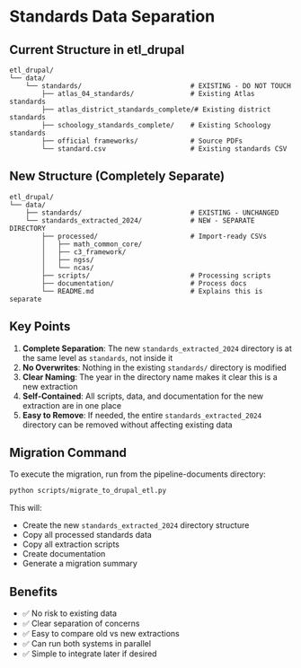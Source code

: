 # Standards Data Separation

## Current Structure in etl_drupal

```
etl_drupal/
└── data/
    └── standards/                           # EXISTING - DO NOT TOUCH
        ├── atlas_04_standards/              # Existing Atlas standards
        ├── atlas_district_standards_complete/# Existing district standards
        ├── schoology_standards_complete/    # Existing Schoology standards
        ├── official frameworks/             # Source PDFs
        └── standard.csv                     # Existing standards CSV
```

## New Structure (Completely Separate)

```
etl_drupal/
└── data/
    ├── standards/                           # EXISTING - UNCHANGED
    └── standards_extracted_2024/            # NEW - SEPARATE DIRECTORY
        ├── processed/                       # Import-ready CSVs
        │   ├── math_common_core/
        │   ├── c3_framework/
        │   ├── ngss/
        │   └── ncas/
        ├── scripts/                         # Processing scripts
        ├── documentation/                   # Process docs
        └── README.md                        # Explains this is separate
```

## Key Points

1. **Complete Separation**: The new `standards_extracted_2024` directory is at the same level as `standards`, not inside it
2. **No Overwrites**: Nothing in the existing `standards/` directory is modified
3. **Clear Naming**: The year in the directory name makes it clear this is a new extraction
4. **Self-Contained**: All scripts, data, and documentation for the new extraction are in one place
5. **Easy to Remove**: If needed, the entire `standards_extracted_2024` directory can be removed without affecting existing data

## Migration Command

To execute the migration, run from the pipeline-documents directory:

```bash
python scripts/migrate_to_drupal_etl.py
```

This will:
- Create the new `standards_extracted_2024` directory structure
- Copy all processed standards data
- Copy all extraction scripts
- Create documentation
- Generate a migration summary

## Benefits

- ✅ No risk to existing data
- ✅ Clear separation of concerns
- ✅ Easy to compare old vs new extractions
- ✅ Can run both systems in parallel
- ✅ Simple to integrate later if desired